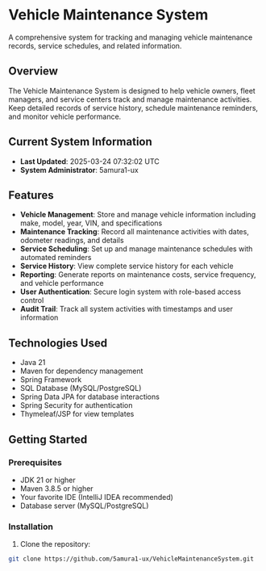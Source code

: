 # Vehicle Maintenance System

A comprehensive system for tracking and managing vehicle maintenance records, service schedules, and related information.

## Overview

The Vehicle Maintenance System is designed to help vehicle owners, fleet managers, and service centers track and manage maintenance activities. Keep detailed records of service history, schedule maintenance reminders, and monitor vehicle performance.

## Current System Information
- **Last Updated**: 2025-03-24 07:32:02 UTC
- **System Administrator**: 5amura1-ux

## Features

- **Vehicle Management**: Store and manage vehicle information including make, model, year, VIN, and specifications
- **Maintenance Tracking**: Record all maintenance activities with dates, odometer readings, and details
- **Service Scheduling**: Set up and manage maintenance schedules with automated reminders
- **Service History**: View complete service history for each vehicle
- **Reporting**: Generate reports on maintenance costs, service frequency, and vehicle performance
- **User Authentication**: Secure login system with role-based access control
- **Audit Trail**: Track all system activities with timestamps and user information

## Technologies Used

- Java 21
- Maven for dependency management
- Spring Framework
- SQL Database (MySQL/PostgreSQL)
- Spring Data JPA for database interactions
- Spring Security for authentication
- Thymeleaf/JSP for view templates

## Getting Started

### Prerequisites

- JDK 21 or higher
- Maven 3.8.5 or higher
- Your favorite IDE (IntelliJ IDEA recommended)
- Database server (MySQL/PostgreSQL)

### Installation

1. Clone the repository:
```bash
git clone https://github.com/5amura1-ux/VehicleMaintenanceSystem.git
